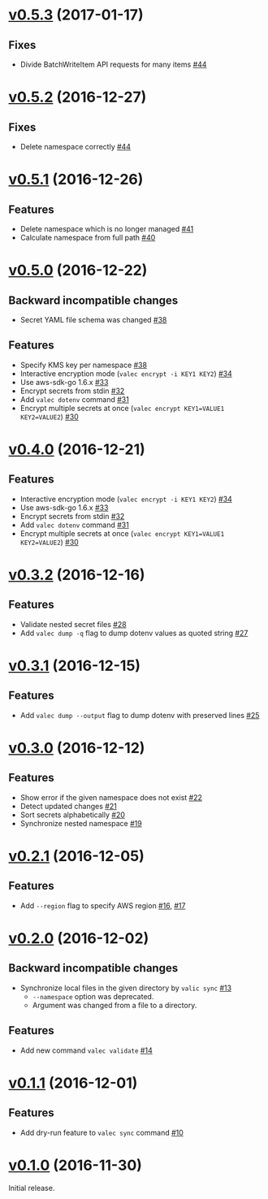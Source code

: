 # [v0.5.3](https://github.com/dtan4/valec/releases/tag/v0.5.3) (2017-01-17)

## Fixes

- Divide BatchWriteItem API requests for many items [#44](https://github.com/dtan4/valec/pull/46)

# [v0.5.2](https://github.com/dtan4/valec/releases/tag/v0.5.2) (2016-12-27)

## Fixes

- Delete namespace correctly [#44](https://github.com/dtan4/valec/pull/44)

# [v0.5.1](https://github.com/dtan4/valec/releases/tag/v0.5.1) (2016-12-26)

## Features

- Delete namespace which is no longer managed [#41](https://github.com/dtan4/valec/pull/41)
- Calculate namespace from full path [#40](https://github.com/dtan4/valec/pull/40)

# [v0.5.0](https://github.com/dtan4/valec/releases/tag/v0.5.0) (2016-12-22)

## Backward incompatible changes

- Secret YAML file schema was changed [#38](https://github.com/dtan4/valec/pull/38)

## Features

- Specify KMS key per namespace [#38](https://github.com/dtan4/valec/pull/38)
- Interactive encryption mode (`valec encrypt -i KEY1 KEY2`) [#34](https://github.com/dtan4/valec/pull/34)
- Use aws-sdk-go 1.6.x [#33](https://github.com/dtan4/valec/pull/33)
- Encrypt secrets from stdin [#32](https://github.com/dtan4/valec/pull/32)
- Add `valec dotenv` command [#31](https://github.com/dtan4/valec/pull/31)
- Encrypt multiple secrets at once (`valec encrypt KEY1=VALUE1 KEY2=VALUE2`) [#30](https://github.com/dtan4/valec/pull/30)

# [v0.4.0](https://github.com/dtan4/valec/releases/tag/v0.4.0) (2016-12-21)

## Features

- Interactive encryption mode (`valec encrypt -i KEY1 KEY2`) [#34](https://github.com/dtan4/valec/pull/34)
- Use aws-sdk-go 1.6.x [#33](https://github.com/dtan4/valec/pull/33)
- Encrypt secrets from stdin [#32](https://github.com/dtan4/valec/pull/32)
- Add `valec dotenv` command [#31](https://github.com/dtan4/valec/pull/31)
- Encrypt multiple secrets at once (`valec encrypt KEY1=VALUE1 KEY2=VALUE2`) [#30](https://github.com/dtan4/valec/pull/30)

# [v0.3.2](https://github.com/dtan4/valec/releases/tag/v0.3.2) (2016-12-16)

## Features

- Validate nested secret files [#28](https://github.com/dtan4/valec/pull/28)
- Add `valec dump -q` flag to dump dotenv values as quoted string [#27](https://github.com/dtan4/valec/pull/27)

# [v0.3.1](https://github.com/dtan4/valec/releases/tag/v0.3.1) (2016-12-15)

## Features

- Add `valec dump --output` flag to dump dotenv with preserved lines [#25](https://github.com/dtan4/valec/pull/25)

# [v0.3.0](https://github.com/dtan4/valec/releases/tag/v0.3.0) (2016-12-12)

## Features

- Show error if the given namespace does not exist [#22](https://github.com/dtan4/valec/pull/22)
- Detect updated changes [#21](https://github.com/dtan4/valec/pull/21)
- Sort secrets alphabetically [#20](https://github.com/dtan4/valec/pull/20)
- Synchronize nested namespace [#19](https://github.com/dtan4/valec/pull/19)

# [v0.2.1](https://github.com/dtan4/valec/releases/tag/v0.2.1) (2016-12-05)

## Features

- Add `--region` flag to specify AWS region [#16](https://github.com/dtan4/valec/pull/16), [#17](https://github.com/dtan4/valec/pull/17)

# [v0.2.0](https://github.com/dtan4/valec/releases/tag/v0.2.0) (2016-12-02)

## Backward incompatible changes

- Synchronize local files in the given directory by `valic sync` [#13](https://github.com/dtan4/valec/pull/13)
  - `--namespace` option was deprecated.
  - Argument was changed from a file to a directory.

## Features

- Add new command `valec validate` [#14](https://github.com/dtan4/valec/pull/14)

# [v0.1.1](https://github.com/dtan4/valec/releases/tag/v0.1.1) (2016-12-01)

## Features

- Add dry-run feature to `valec sync` command [#10](https://github.com/dtan4/valec/pull/10)

# [v0.1.0](https://github.com/dtan4/valec/releases/tag/v0.1.0) (2016-11-30)

Initial release.
